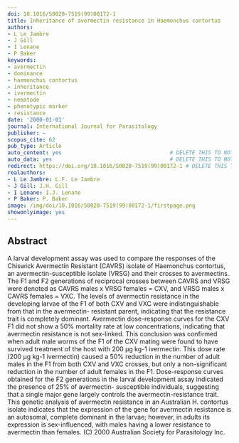 ```yaml
---
doi: 10.1016/S0020-7519(99)00172-1
title: Inheritance of avermectin resistance in Haemonchus contortus
authors:
- L Le Jambre
- J Gill
- I Lenane
- P Baker
keywords:
- avermectin
- dominance
- haemonchus contortus
- inheritance
- ivermectin
- nematode
- phenotypic marker
- resistance
date: '2000-01-01'
journal: International Journal for Parasitology
publisher: ~
scopus_cite: 62
pub_type: Article
auto_content: yes                                  # DELETE THIS TO NOT AUTO GENERATE CONTENT
auto_data: yes                                     # DELETE THIS TO NOT AUTO GENERATE METADATA
redirect: https://doi.org/10.1016/S0020-7519(99)00172-1 # DELETE THIS TO NOT REDIRECT
realauthors:
- L Le Jambre: L.F. Le Jambre
- J Gill: J.H. Gill
- I Lenane: I.J. Lenane
- P Baker: P. Baker
image: /img/doi/10.1016/S0020-7519(99)00172-1/firstpage.png
showonlyimage: yes
---
```



## Abstract
A larval development assay was used to compare the responses of the Chiswick Avermectin Resistant (CAVRS) isolate of Haemonchus contortus, an avermectin-susceptible isolate (VRSG) and their crosses to avermectins. The F1 and F2 generations of reciprocal crosses between CAVRS and VRSG were denoted as CAVRS males x VRSG females = CXV, and VRSG males x CAVRS females = VXC. The levels of avermectin resistance in the developing larvae of the F1 of both CXV and VXC were indistinguishable from that in the avermectin- resistant parent, indicating that the resistance trait is completely dominant. Avermectin dose-response curves for the CXV F1 did not show a 50% mortality rate at low concentrations, indicating that avermectin resistance is not sex-linked. This conclusion was confirmed when adult male worms of the F1 of the CXV mating were found to have survived treatment of the host with 200 μg kg-1 ivermectin. This dose rate (200 μg kg-1 ivermectin) caused a 50% reduction in the number of adult males in the F1 from both CXV and VXC crosses, but only a non-significant reduction in the number of adult females in the F1. Dose-response curves obtained for the F2 generations in the larval development assay indicated the presence of 25% of avermectin- susceptible individuals, suggesting that a single major gene largely controls the avermectin-resistance trait. This genetic analysis of avermectin resistance in an Australian H. contortus isolate indicates that the expression of the gene for avermectin resistance is an autosomal, complete dominant in the larvae; however, in adults its expression is sex-influenced, with males having a lower resistance to avermectin than females. (C) 2000 Australian Society for Parasitology Inc.
